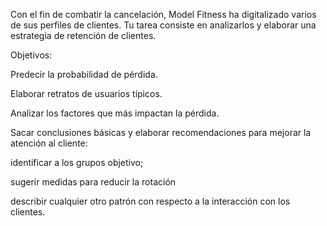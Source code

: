 Con el fin de combatir la cancelación, Model Fitness ha digitalizado varios de sus perfiles de clientes. Tu tarea consiste en analizarlos y elaborar una estrategia de retención de clientes.

Objetivos:

Predecir la probabilidad de pérdida.
 
Elaborar retratos de usuarios típicos.

Analizar los factores que más impactan la pérdida.

Sacar conclusiones básicas y elaborar recomendaciones para mejorar la atención al cliente:

identificar a los grupos objetivo;

sugerir medidas para reducir la rotación

describir cualquier otro patrón con respecto a la interacción con los clientes.

